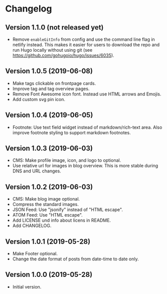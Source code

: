 # Changelog

## Version 1.1.0 (not released yet)

- Remove `enableGitInfo` from config and use the command line flag in netlify instead. This makes it easier for users to download the repo and run Hugo locally without using git (see https://github.com/gohugoio/hugo/issues/6035).

## Version 1.0.5 (2019-06-08)

- Make tags clickable on frontpage cards.
- Improve tag and tag overview pages.
- Remove Font Awesome icon font. Instead use HTML arrows and Emojis.
- Add custom svg pin icon.

## Version 1.0.4 (2019-06-05)

- Footnote: Use text field widget instead of markdown/rich-text area. Also improve footnote styling to support markdown footnotes.

## Version 1.0.3 (2019-06-03)

- CMS: Make profile image, icon, and logo to optional.
- Use relative url for images in blog overview. This is more stable during DNS and URL changes.

## Version 1.0.2 (2019-06-03)

- CMS: Make blog image optional.
- Compress the standard images.
- JSON Feed: Use "jsonify" instead of "HTML escape".
- ATOM Feed: Use "HTML escape".
- Add LICENSE und info about licens in README.
- Add CHANGELOG.

## Version 1.0.1 (2019-05-28)

- Make Footer optional.
- Change the date format of posts from date-time to date only.

## Version 1.0.0 (2019-05-28)

- Initial version.
